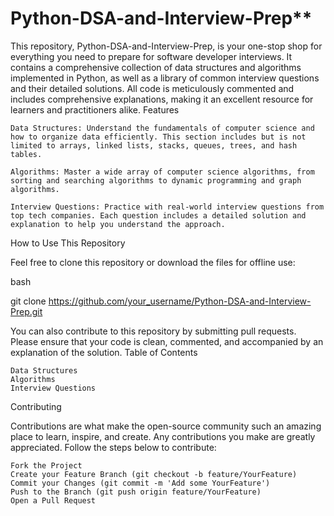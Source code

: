 # Python-DSA-and-Interview-Prep**

This repository, Python-DSA-and-Interview-Prep, is your one-stop shop for everything you need to prepare for software developer interviews. It contains a comprehensive collection of data structures and algorithms implemented in Python, as well as a library of common interview questions and their detailed solutions. All code is meticulously commented and includes comprehensive explanations, making it an excellent resource for learners and practitioners alike.
Features

    Data Structures: Understand the fundamentals of computer science and how to organize data efficiently. This section includes but is not limited to arrays, linked lists, stacks, queues, trees, and hash tables.

    Algorithms: Master a wide array of computer science algorithms, from sorting and searching algorithms to dynamic programming and graph algorithms.

    Interview Questions: Practice with real-world interview questions from top tech companies. Each question includes a detailed solution and explanation to help you understand the approach.

How to Use This Repository

Feel free to clone this repository or download the files for offline use:

bash

git clone https://github.com/your_username/Python-DSA-and-Interview-Prep.git

You can also contribute to this repository by submitting pull requests. Please ensure that your code is clean, commented, and accompanied by an explanation of the solution.
Table of Contents

    Data Structures
    Algorithms
    Interview Questions

Contributing

Contributions are what make the open-source community such an amazing place to learn, inspire, and create. Any contributions you make are greatly appreciated. Follow the steps below to contribute:

    Fork the Project
    Create your Feature Branch (git checkout -b feature/YourFeature)
    Commit your Changes (git commit -m 'Add some YourFeature')
    Push to the Branch (git push origin feature/YourFeature)
    Open a Pull Request
